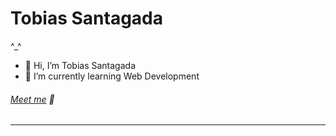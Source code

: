 # Tobias Santagada
^_^

- 👋 Hi, I’m Tobias Santagada
- 🐣 I’m currently learning Web Development  

###### [Meet me](https://linktr.ee/tobias_santagada) 👾
<hr>

